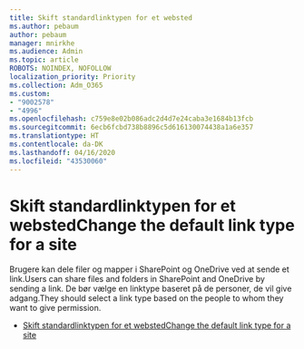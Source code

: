 ```yaml
---
title: Skift standardlinktypen for et websted
ms.author: pebaum
author: pebaum
manager: mnirkhe
ms.audience: Admin
ms.topic: article
ROBOTS: NOINDEX, NOFOLLOW
localization_priority: Priority
ms.collection: Adm_O365
ms.custom:
- "9002578"
- "4996"
ms.openlocfilehash: c759e8e02b086adc2d4d7e24caba3e1684b13fcb
ms.sourcegitcommit: 6ecb6fcbd738b8896c5d616130074438a1a6e357
ms.translationtype: HT
ms.contentlocale: da-DK
ms.lasthandoff: 04/16/2020
ms.locfileid: "43530060"
---
```

# <a name="change-the-default-link-type-for-a-site"></a><span data-ttu-id="85479-102">Skift standardlinktypen for et websted</span><span class="sxs-lookup"><span data-stu-id="85479-102">Change the default link type for a site</span></span>

<span data-ttu-id="85479-103">Brugere kan dele filer og mapper i SharePoint og OneDrive ved at sende et link.</span><span class="sxs-lookup"><span data-stu-id="85479-103">Users can share files and folders in SharePoint and OneDrive by sending a link.</span></span> <span data-ttu-id="85479-104">De bør vælge en linktype baseret på de personer, de vil give adgang.</span><span class="sxs-lookup"><span data-stu-id="85479-104">They should select a link type based on the people to whom they want to give permission.</span></span>

- [<span data-ttu-id="85479-105">Skift standardlinktypen for et websted</span><span class="sxs-lookup"><span data-stu-id="85479-105">Change the default link type for a site</span></span>](https://docs.microsoft.com/sharepoint/change-default-sharing-link)
